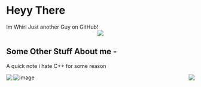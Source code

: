 <h1>Heyy There</h1>
	<body>Im Whirl Just another Guy on GitHub!</body>
<div align = "center"> <img src = "https://discord.c99.nl/widget/theme-4/727894519227613234.png"> </div>
<h2>Some Other Stuff About me -</h2>
<p>A quick note i hate C++ for some reason</p>

<img align="right" src="https://github-readme-stats.vercel.app/api/top-langs/?username=Whirl21&theme=tokyonight" />
<img align="left" src="https://github-readme-stats.vercel.app/api?username=HELLMAKER0001&theme=tokyonight">


![image](https://user-images.githubusercontent.com/71062861/117537558-734f8c80-b01f-11eb-9767-a8035b6560ae.png)





